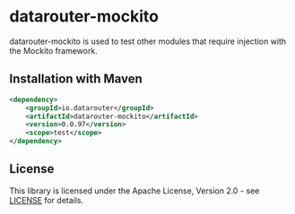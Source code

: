 # datarouter-mockito

datarouter-mockito is used to test other modules that require injection with the Mockito framework.

## Installation with Maven

```xml
<dependency>
	<groupId>io.datarouter</groupId>
	<artifactId>datarouter-mockito</artifactId>
	<version>0.0.97</version>
	<scope>test</scope>
</dependency>
```

## License

This library is licensed under the Apache License, Version 2.0 - see [LICENSE](../LICENSE) for details.
